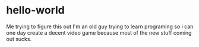 # hello-world
Me trying to figure this out
I'm an old guy trying to learn programing so i can one day create a decent video game because most of the new stuff coming out sucks.
